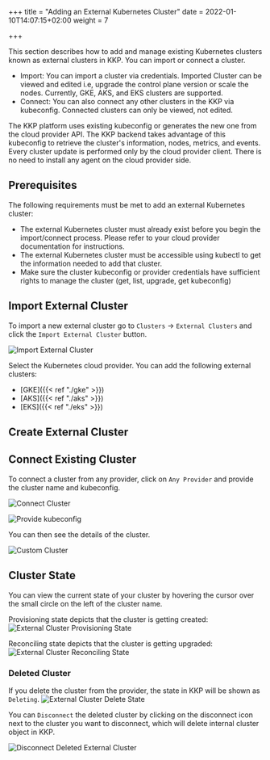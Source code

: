 +++
title = "Adding an External Kubernetes Cluster"
date = 2022-01-10T14:07:15+02:00
weight = 7

+++

This section describes how to add and manage existing Kubernetes clusters known as external clusters in KKP.
You can import or connect a cluster.
- Import: You can import a cluster via credentials. Imported Cluster can be viewed and edited i.e, upgrade the control plane version or scale the nodes. Currently, GKE, AKS, and EKS clusters are supported.
- Connect: You can also connect any other clusters in the KKP via kubeconfig. Connected clusters can only be viewed, not edited.

The KKP platform uses existing kubeconfig or generates the new one from the cloud provider API.
The KKP backend takes advantage of this kubeconfig to retrieve the cluster's information, nodes, metrics, and events.
Every cluster update is performed only by the cloud provider client. There is no need to install any agent on the cloud provider side.

## Prerequisites

The following requirements must be met to add an external Kubernetes cluster:
 - The external Kubernetes cluster must already exist before you begin the import/connect process. Please refer to your cloud
 provider documentation for instructions.
 - The external Kubernetes cluster must be accessible using kubectl to get the information needed to add that cluster.
 - Make sure the cluster kubeconfig or provider credentials have sufficient rights to manage the cluster (get, list, upgrade,
 get kubeconfig)

## Import External Cluster

To import a new external cluster go to `Clusters` -> `External Clusters` and click the `Import External Cluster` button.

![Import External Cluster](/img/kubermatic/v2.19/tutorials/external_clusters/add_external_cluster.png "Import External Cluster")

Select the Kubernetes cloud provider. You can add the following external clusters:

  - [GKE]({{< ref "./gke" >}})
  - [AKS]({{< ref "./aks" >}})
  - [EKS]({{< ref "./eks" >}})

## Create External Cluster

## Connect Existing Cluster

To connect a cluster from any provider, click on `Any Provider` and provide the cluster name and kubeconfig.

![Connect Cluster](/img/kubermatic/v2.19/tutorials/external_clusters/connect.png "Connect Cluster")

![Provide kubeconfig](/img/kubermatic/v2.19/tutorials/external_clusters/custom_cluster_credentials.png "Provide kubeconfig")

You can then see the details of the cluster.

![Custom Cluster](/img/kubermatic/v2.19/tutorials/external_clusters/custom_details.png "Custom Cluster")

## Cluster State

You can view the current state of your cluster by hovering the cursor over the small circle on the left of the cluster name.

Provisioning state depicts that the cluster is getting created:
![External Cluster Provisioning State](/img/kubermatic/v2.19/tutorials/external_clusters/provisioning_status.png "External Cluster Provisioning State")

Reconciling state depicts that the cluster is getting upgraded:
![External Cluster Reconciling State](/img/kubermatic/v2.19/tutorials/external_clusters/aks_reconcile.png "External Cluster Reconciling State")

### Deleted Cluster

If you delete the cluster from the provider, the state in KKP will be shown as `Deleting`.
![External Cluster Delete State](/img/kubermatic/v2.19/tutorials/external_clusters/delete_status.png "External Cluster Delete State")

You can `Disconnect` the deleted cluster by clicking on the disconnect icon next to the cluster you want to disconnect, which will delete internal cluster object in KKP.

![Disconnect Deleted External Cluster](/img/kubermatic/v2.19/tutorials/external_clusters/disconnect_deleted_cluster.png "Disconnect Deleted External Cluster")



